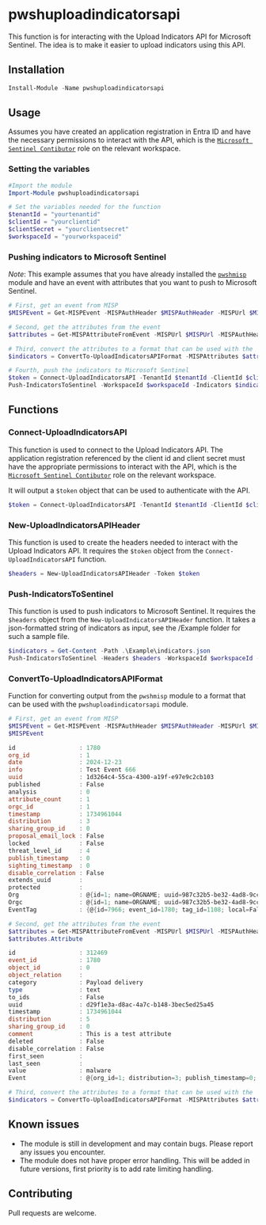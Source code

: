 # pwshuploadindicatorsapi 

This function is for interacting with the Upload Indicators API for Microsoft Sentinel. The idea is to make it easier to upload indicators using this API. 

## Installation

```powershell
Install-Module -Name pwshuploadindicatorsapi
```

## Usage

Assumes you have created an application registration in Entra ID and have the necessary permissions to interact with the API, which is the [`Microsoft Sentinel Contibutor`](https://learn.microsoft.com/en-us/azure/role-based-access-control/built-in-roles/security#microsoft-sentinel-contributor) role on the relevant workspace.

### Setting the variables

```powershell
#Import the module
Import-Module pwshuploadindicatorsapi

# Set the variables needed for the function
$tenantId = "yourtenantid"
$clientId = "yourclientid"
$clientSecret = "yourclientsecret"
$workspaceId = "yourworkspaceid"
```

### Pushing indicators to Microsoft Sentinel

*Note*: This example assumes that you have already installed the [`pwshmisp`](https://www.powershellgallery.com/packages/pwshmisp) module and have an event with attributes that you want to push to Microsoft Sentinel.

```powershell
# First, get an event from MISP
$MISPEvent = Get-MISPEvent -MISPAuthHeader $MISPAuthHeader -MISPUrl $MISPUrl -MISPOrg "ORGNAME" -MISPEventName "Test Event 666" -SelfSigned

# Second, get the attributes from the event
$attributes = Get-MISPAttributeFromEvent -MISPUrl $MISPUrl -MISPAuthHeader $MISPAuthHeader -EventID $MISPEvent.id -SelfSigned

# Third, convert the attributes to a format that can be used with the `pwshuploadindicatorsapi` module
$indicators = ConvertTo-UploadIndicatorsAPIFormat -MISPAttributes $attributes.Attribute -MISPEvent $MISPEvent

# Fourth, push the indicators to Microsoft Sentinel
$token = Connect-UploadIndicatorsAPI -TenantId $tenantId -ClientId $clientId -ClientSecret $clientSecret
Push-IndicatorsToSentinel -WorkspaceId $workspaceId -Indicators $indicators -Token $token
```

## Functions

### Connect-UploadIndicatorsAPI

This function is used to connect to the Upload Indicators API. The application registration referenced by the client id and client secret must have the appropriate permissions to interact with the API, which is the [`Microsoft Sentinel Contibutor`](https://learn.microsoft.com/en-us/azure/role-based-access-control/built-in-roles/security#microsoft-sentinel-contributor) role on the relevant workspace.

It will output a `$token` object that can be used to authenticate with the API.

```powershell
$token = Connect-UploadIndicatorsAPI -TenantId $tenantId -ClientId $clientId -ClientSecret $clientSecret
```

### New-UploadIndicatorsAPIHeader

This function is used to create the headers needed to interact with the Upload Indicators API. It requires the `$token` object from the `Connect-UploadIndicatorsAPI` function.

```powershell
$headers = New-UploadIndicatorsAPIHeader -Token $token
```

### Push-IndicatorsToSentinel

This function is used to push indicators to Microsoft Sentinel. It requires the `$headers` object from the `New-UploadIndicatorsAPIHeader` function. It takes a json-formatted string of indicators as input, see the /Example folder for such a sample file.

```powershell
$indicators = Get-Content -Path .\Example\indicators.json 
Push-IndicatorsToSentinel -Headers $headers -WorkspaceId $workspaceId -Indicators $indicators
```

### ConvertTo-UploadIndicatorsAPIFormat

Function for converting output from the `pwshmisp` module to a format that can be used with the `pwshuploadindicatorsapi` module.

```powershell
# First, get an event from MISP
$MISPEvent = Get-MISPEvent -MISPAuthHeader $MISPAuthHeader -MISPUrl $MISPUrl -MISPOrg "ORGNAME" -MISPEventName "Test Event 666" -SelfSigned
$MISPEvent

id                  : 1780
org_id              : 1
date                : 2024-12-23
info                : Test Event 666
uuid                : 1d3264c4-55ca-4300-a19f-e97e9c2cb103
published           : False
analysis            : 0
attribute_count     : 1
orgc_id             : 1
timestamp           : 1734961044
distribution        : 3
sharing_group_id    : 0
proposal_email_lock : False
locked              : False
threat_level_id     : 4
publish_timestamp   : 0
sighting_timestamp  : 0
disable_correlation : False
extends_uuid        : 
protected           : 
Org                 : @{id=1; name=ORGNAME; uuid=987c32b5-be32-4ad8-9ccc-a1dee70fe473}
Orgc                : @{id=1; name=ORGNAME; uuid=987c32b5-be32-4ad8-9ccc-a1dee70fe473}
EventTag            : {@{id=7966; event_id=1780; tag_id=1108; local=False; relationship_type=; Tag=}, @{id=7967; event_id=1780; tag_id=1137; local=False; relationship_type=; Tag=}}

# Second, get the attributes from the event
$attributes = Get-MISPAttributeFromEvent -MISPUrl $MISPUrl -MISPAuthHeader $MISPAuthHeader -EventID $MISPEvent.id -SelfSigned
$attributes.Attribute

id                  : 312469
event_id            : 1780
object_id           : 0
object_relation     : 
category            : Payload delivery
type                : text
to_ids              : False
uuid                : d29f1e3a-d8ac-4a7c-b148-3bec5ed25a45
timestamp           : 1734961044
distribution        : 5
sharing_group_id    : 0
comment             : This is a test attribute
deleted             : False
disable_correlation : False
first_seen          : 
last_seen           : 
value               : malware
Event               : @{org_id=1; distribution=3; publish_timestamp=0; id=1780; info=Test Event 666; orgc_id=1; uuid=1d3264c4-55ca-4300-a19f-e97e9c2cb103}

# Third, convert the attributes to a format that can be used with the `pwshuploadindicatorsapi` module
$indicators = ConvertTo-UploadIndicatorsAPIFormat -MISPAttributes $attributes.Attribute -MISPEvent $MISPEvent
```

## Known issues

- The module is still in development and may contain bugs. Please report any issues you encounter.
- The module does not have proper error handling. This will be added in future versions, first priority is to add rate limiting handling.

## Contributing

Pull requests are welcome. 
